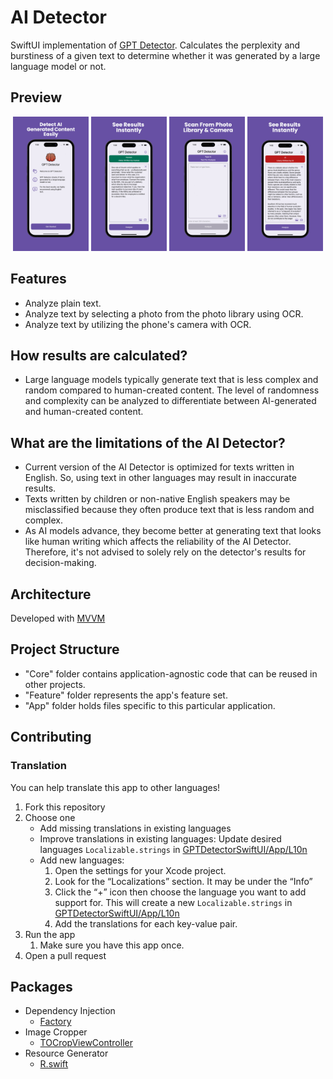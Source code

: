 # AI Detector

SwiftUI implementation of [GPT Detector](https://github.com/cem256/GPT-Detector). Calculates the perplexity and burstiness of a given text to determine whether it was generated by a large language model or not.

## Preview

<p align='center'>
    <img src="Screenshots/ss1.png" width="24%"/>
    <img src="Screenshots/ss2.png" width="24%"/>
    <img src="Screenshots/ss3.png" width="24%"/>
    <img src="Screenshots/ss4.png" width="24%"/>
</p>

## Features

- Analyze plain text.
- Analyze text by selecting a photo from the photo library using OCR.
- Analyze text by utilizing the phone's camera with OCR.

## How results are calculated?

- Large language models typically generate text that is less complex and random compared to human-created content. The level of randomness and complexity can be analyzed to differentiate between AI-generated and human-created content.

## What are the limitations of the AI Detector?

- Current version of the AI Detector is optimized for texts written in English. So, using text in other languages may result in inaccurate results.
- Texts written by children or non-native English speakers may be misclassified because they often produce text that is less random and complex.
- As AI models advance, they become better at generating text that looks like human writing which affects the reliability of the AI Detector. Therefore, it's not advised to solely rely on the detector's results for decision-making.

## Architecture

Developed with [MVVM](https://en.wikipedia.org/wiki/Model%E2%80%93view%E2%80%93viewmodel)

## Project Structure

- "Core" folder contains application-agnostic code that can be reused in other projects.
- "Feature" folder represents the app's feature set.
- "App" folder holds files specific to this particular application.

## Contributing
### Translation
You can help translate this app to other languages!

1. Fork this repository
2. Choose one
    - Add missing translations in existing languages
   - Improve translations in existing languages: Update desired languages `Localizable.strings` in [GPTDetectorSwiftUI/App/L10n][l10n]
   - Add new languages:
     1. Open the settings for your Xcode project.
     2. Look for the “Localizations” section. It may be under the “Info”
     3. Click the “+” icon then choose the language you want to add support for. This will create a new `Localizable.strings` in [GPTDetectorSwiftUI/App/L10n][l10n]
     4. Add the translations for each key-value pair.
3. Run the app
   1. Make sure you have this app once.
4. Open a pull request

[l10n]: https://github.com/cem256/AI-Detector-iOS/tree/master/GPTDetectorSwiftUI/App/L10n

## Packages

- Dependency Injection
  - [Factory](https://github.com/hmlongco/Factory)
- Image Cropper
  - [TOCropViewController](https://github.com/TimOliver/TOCropViewController)
- Resource Generator
  - [R.swift](https://github.com/mac-cain13/R.swift)
